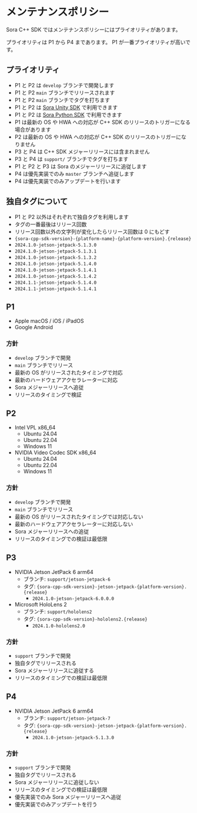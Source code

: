 # メンテナンスポリシー

Sora C++ SDK ではメンテナンスポリシーにはプライオリティがあります。

プライオリティは P1 から P4 まであります。
P1 が一番プライオリティが高いです。

## プライオリティ

- P1 と P2 は ``develop`` ブランチで開発します
- P1 と P2 ``main`` ブランチでリリースされます
- P1 と P2 ``main`` ブランチでタグを打ちます
- P1 と P2 は [Sora Unity SDK](https://github.com/shiguredo/sora-unity-sdk) で利用できます
- P1 と P2 は [Sora Python SDK](https://github.com/shiguredo/sora-python-sdk) で利用できます
- P1 は最新の OS や HWA への対応が C++ SDK のリリースのトリガーになる場合があります
- P2 は最新の OS や HWA への対応が C++ SDK のリリースのトリガーになりません
- P3 と P4 は C++ SDK メジャーリリースには含まれません
- P3 と P4 は ``support/`` ブランチでタグを打ちます
- P1 と P2 と P3 は Sora のメジャーリリースに追従します
- P4 は優先実装でのみ ``master`` ブランチへ追従します
- P4 は優先実装でのみアップデートを行います

## 独自タグについて

- P1 と P2 以外はそれぞれで独自タグを利用します
- タグの一番最後はリリース回数
- リリース回数以外の文字列が変化したらリリース回数は 0 にもどす
- `{sora-cpp-sdk-version}-{platform-name}-{platform-version}.{release}`
- `2024.1.0-jetson-jetpack-5.1.3.0`
- `2024.1.0-jetson-jetpack-5.1.3.1`
- `2024.1.0-jetson-jetpack-5.1.3.2`
- `2024.1.0-jetson-jetpack-5.1.4.0`
- `2024.1.0-jetson-jetpack-5.1.4.1`
- `2024.1.0-jetson-jetpack-5.1.4.2`
- `2024.1.1-jetson-jetpack-5.1.4.0`
- `2024.1.1-jetson-jetpack-5.1.4.1`

## P1

- Apple macOS / iOS / iPadOS
- Google Android

### 方針

- `develop` ブランチで開発
- `main` ブランチでリリース
- 最新の OS がリリースされたタイミングで対応
- 最新のハードウェアアクセラレーターに対応
- Sora メジャーリリースへ追従
- リリースのタイミングで検証

## P2

- Intel VPL x86_64
  - Ubuntu 24.04
  - Ubuntu 22.04
  - Windows 11
- NVIDIA Video Codec SDK x86_64
  - Ubuntu 24.04
  - Ubuntu 22.04
  - Windows 11

### 方針

- `develop` ブランチで開発
- `main` ブランチでリリース
- 最新の OS がリリースされたタイミングでは対応しない
- 最新のハードウェアアクセラレーターに対応しない
- Sora メジャーリリースへの追従
- リリースのタイミングでの検証は最低限

## P3

- NVIDIA Jetson JetPack 6 arm64
  - ブランチ: `support/jetson-jetpack-6`
  - タグ: `{sora-cpp-sdk-version}-jetson-jetpack-{platform-version}.{release}`
    - `2024.1.0-jetson-jetpack-6.0.0.0`
- Microsoft HoloLens 2
  - ブランチ: `support/hololens2`
  - タグ: `{sora-cpp-sdk-version}-hololens2.{release}`
    - `2024.1.0-hololens2.0`

### 方針

- ``support`` ブランチで開発
- 独自タグでリリースされる
- Sora メジャーリリースに追従する
- リリースのタイミングでの検証は最低限

## P4

- NVIDIA Jetson JetPack 6 arm64
  - ブランチ: `support/jetson-jetpack-7`
  - タグ: `{sora-cpp-sdk-version}-jetson-jetpack-{platform-version}.{release}`
    - `2024.1.0-jetson-jetpack-5.1.3.0`

### 方針

- ``support`` ブランチで開発
- 独自タグでリリースされる
- Sora メジャーリリースに追従しない
- リリースのタイミングでの検証は最低限
- 優先実装でのみ Sora メジャーリリースへ追従
- 優先実装でのみアップデートを行う
